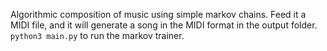 Algorithmic composition of music using simple markov chains.
Feed it a MIDI file, and it will generate a song in the MIDI format in the output folder.
`python3 main.py` to run the markov trainer.